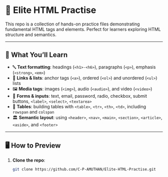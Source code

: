 # 📝 Elite HTML Practise

This repo is a collection of hands-on practice files demonstrating fundamental HTML tags and elements. Perfect for learners exploring HTML structure and semantics.

---

## 🎯 What You’ll Learn

- 🔤 **Text formatting**: headings (`<h1>-<h6>`), paragraphs (`<p>`), emphasis (`<strong>`, `<em>`)
- 🔗 **Links & lists**: anchor tags (`<a>`), ordered (`<ol>`) and unordered (`<ul>`) lists
- 🖼️ **Media tags**: images (`<img>`), audio (`<audio>`), and video (`<video>`)
- 📝 **Forms & inputs**: text, email, password, radio, checkbox, submit buttons, `<label>`, `<select>`, `<textarea>`
- 📐 **Tables**: building tables with `<table>`, `<tr>`, `<th>`, `<td>`, including `rowspan` and `colspan`
- 🏛️ **Semantic layout**: using `<header>`, `<nav>`, `<main>`, `<section>`, `<article>`, `<aside>`, and `<footer>`

---

## 🖥️ How to Preview

1. **Clone the repo**:
   ```bash
   git clone https://github.com/C-P-AMUTHAN/Elite-HTML-Practise.git
